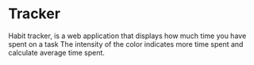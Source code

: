 # Tracker
Habit tracker, is a web application that displays how much time you have spent on a task
The intensity of the color indicates more time spent and calculate average time spent.
